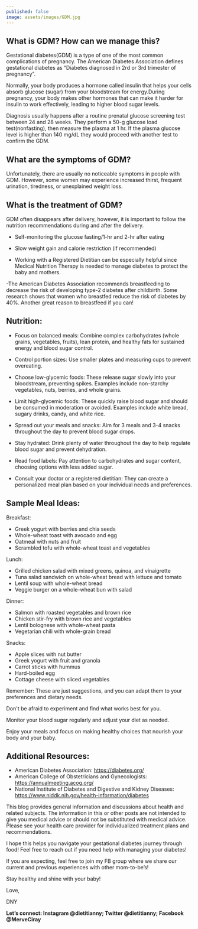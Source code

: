 ```yaml
---
published: false
image: assets/images/GDM.jpg
---
```

## What is GDM? How can we manage this?

Gestational diabetes(GDM) is a type of one of the most common complications of pregnancy. The American Diabetes Association defines gestational diabetes as “Diabetes diagnosed in 2rd or 3rd trimester of pregnancy”.

Normally, your body produces a hormone called insulin that helps your cells absorb glucose (sugar) from your bloodstream for energy.During pregnancy, your body makes other hormones that can make it harder for insulin to work effectively, leading to higher blood sugar levels.

Diagnosis usually happens after a routine prenatal glucose screening test between 24 and 28 weeks. They perform a 50-g glucose load test(nonfasting), then measure the plasma at 1 hr. If the plasma glucose level is higher than 140 mg/dL they would proceed with another test to confirm the GDM. 


## What are the symptoms of GDM?
Unfortunately, there are usually no noticeable symptoms in people with GDM. However, some women may experience increased thirst, frequent urination, tiredness, or unexplained weight loss.

## What is the treatment of GDM?
GDM often disappears after delivery, however, it is important to follow the nutrition recommendations during and after the delivery. 

- Self-monitoring the glucose fasting/1-hr and 2-hr after eating

- Slow weight gain and calorie restriction (if recommended)

- Working with a Registered Dietitian can be especially helpful since Medical Nutrition Therapy is needed to manage diabetes to protect the baby and mothers.

-The American Diabetes Association recommends breastfeeding to decrease the risk of developing type-2 diabetes after childbirth. Some research shows that women who breastfed reduce the risk of diabetes by 40%. Another great reason to breastfeed if you can!

## Nutrition:

- Focus on balanced meals: Combine complex carbohydrates (whole grains, vegetables, fruits), lean protein, and healthy fats for sustained energy and blood sugar control.
 
- Control portion sizes: Use smaller plates and measuring cups to prevent overeating.
 
- Choose low-glycemic foods: These release sugar slowly into your bloodstream, preventing spikes. Examples include non-starchy vegetables, nuts, berries, and whole grains.
 
- Limit high-glycemic foods: These quickly raise blood sugar and should be consumed in moderation or avoided. Examples include white bread, sugary drinks, candy, and white rice.
 
- Spread out your meals and snacks: Aim for 3 meals and 3-4 snacks throughout the day to prevent blood sugar drops.
 
- Stay hydrated: Drink plenty of water throughout the day to help regulate blood sugar and prevent dehydration.
 
- Read food labels: Pay attention to carbohydrates and sugar content, choosing options with less added sugar.

- Consult your doctor or a registered dietitian: They can create a personalized meal plan based on your individual needs and preferences.


## Sample Meal Ideas:

Breakfast:
- Greek yogurt with berries and chia seeds
- Whole-wheat toast with avocado and egg
- Oatmeal with nuts and fruit
- Scrambled tofu with whole-wheat toast and vegetables

Lunch:
- Grilled chicken salad with mixed greens, quinoa, and vinaigrette
- Tuna salad sandwich on whole-wheat bread with lettuce and tomato
- Lentil soup with whole-wheat bread
- Veggie burger on a whole-wheat bun with salad

Dinner:
- Salmon with roasted vegetables and brown rice
- Chicken stir-fry with brown rice and vegetables
- Lentil bolognese with whole-wheat pasta
- Vegetarian chili with whole-grain bread

Snacks:
- Apple slices with nut butter
- Greek yogurt with fruit and granola
- Carrot sticks with hummus
- Hard-boiled egg
- Cottage cheese with sliced vegetables


Remember:
These are just suggestions, and you can adapt them to your preferences and dietary needs.

Don't be afraid to experiment and find what works best for you.

Monitor your blood sugar regularly and adjust your diet as needed.

Enjoy your meals and focus on making healthy choices that nourish your body and your baby.


## Additional Resources:
- American Diabetes Association: https://diabetes.org/
- American College of Obstetricians and Gynecologists: https://annualmeeting.acog.org/
- National Institute of Diabetes and Digestive and Kidney Diseases: https://www.niddk.nih.gov/health-information/diabetes



This blog provides general information and discussions about health and related subjects. The information in this or other posts are not intended to give you medical advice or should not be substituted with medical advice. Please see your health care provider for individualized treatment plans and recommendations.

I hope this helps you navigate your gestational diabetes journey through food! Feel free to reach out if you need help with managing your diabetes!

If you are expecting, feel free to join my FB group where we share our current and previous experiences with other mom-to-be’s! 


Stay healthy and shine with your baby!

Love,

DNY

**Let’s connect: Instagram @dietitianny; Twitter @dietitianny; Facebook @MerveCiray**


